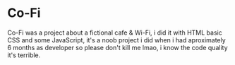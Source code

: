 # Co-Fi
Co-Fi was a project about a fictional cafe &amp; Wi-Fi, i did it with HTML basic CSS and some JavaScript, it's a noob project i did when i had aproximately 6 months as developer so please don't kill me lmao, i know the code quality it's terrible.
